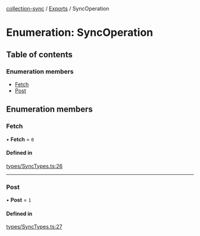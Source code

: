 [collection-sync](../README.md) / [Exports](../modules.md) / SyncOperation

# Enumeration: SyncOperation

## Table of contents

### Enumeration members

- [Fetch](SyncOperation.md#fetch)
- [Post](SyncOperation.md#post)

## Enumeration members

### Fetch

• **Fetch** = `0`

#### Defined in

[types/SyncTypes.ts:26](https://github.com/ChrisVilches/Collection-Sync/blob/b225f12/src/types/SyncTypes.ts#L26)

___

### Post

• **Post** = `1`

#### Defined in

[types/SyncTypes.ts:27](https://github.com/ChrisVilches/Collection-Sync/blob/b225f12/src/types/SyncTypes.ts#L27)

